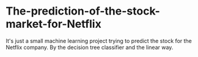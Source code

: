 # The-prediction-of-the-stock-market-for-Netflix
It's just a small machine learning project trying to predict the stock for the Netflix company. By the decision tree classifier and the linear way.
